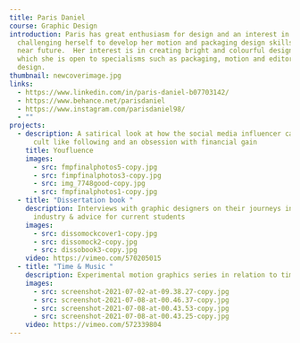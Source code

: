 ```yaml
---
title: Paris Daniel
course: Graphic Design
introduction: Paris has great enthusiasm for design and an interest in
  challenging herself to develop her motion and packaging design skills in the
  near future.  Her interest is in creating bright and colourful designs in
  which she is open to specialisms such as packaging, motion and editorial
  design.
thumbnail: newcoverimage.jpg
links:
  - https://www.linkedin.com/in/paris-daniel-b07703142/
  - https://www.behance.net/parisdaniel
  - https://www.instagram.com/parisdaniel98/
  - ""
projects:
  - description: A satirical look at how the social media influencer career has a
      cult like following and an obsession with financial gain
    title: Youfluence
    images:
      - src: fmpfinalphotos5-copy.jpg
      - src: fimpfinalphotos3-copy.jpg
      - src: img_7748good-copy.jpg
      - src: fmpfinalphotos1-copy.jpg
  - title: "Dissertation book "
    description: Interviews with graphic designers on their journeys into the design
      industry & advice for current students
    images:
      - src: dissomockcover1-copy.jpg
      - src: dissomock2-copy.jpg
      - src: dissobook3-copy.jpg
    video: https://vimeo.com/570205015
  - title: "Time & Music "
    description: Experimental motion graphics series in relation to time and music
    images:
      - src: screenshot-2021-07-02-at-09.38.27-copy.jpg
      - src: screenshot-2021-07-08-at-00.46.37-copy.jpg
      - src: screenshot-2021-07-08-at-00.43.53-copy.jpg
      - src: screenshot-2021-07-08-at-00.43.25-copy.jpg
    video: https://vimeo.com/572339804
---
```

